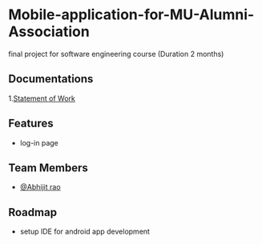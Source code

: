 
# Mobile-application-for-MU-Alumni-Association

final project for  software engineering course (Duration 2 months) 


## Documentations

1.[Statement of Work](https://github.com/Abhijit7979/Mobile-application-for-MU-Alumni-Association/blob/db073af25aefafac2094d92c427f69acc205d555/Statement%20of%20Work%20team-12.pdf)


## Features

- log-in page 



## Team Members

- [@Abhijit rao](https://github.com/Abhijit7979)


## Roadmap

- setup IDE for android app development



